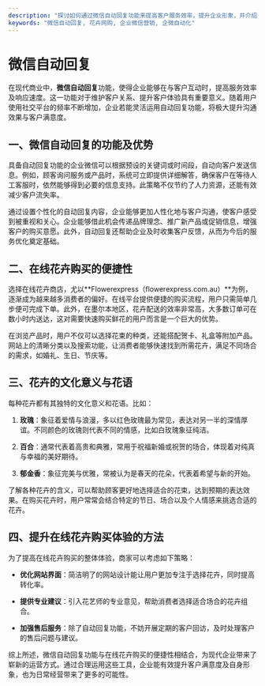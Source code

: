 ```yaml
---
description: "探讨如何通过微信自动回复功能来提高客户服务效率，提升企业形象，并介绍相关花卉网购情况与花语含义。"
keywords: "微信自动回复, 花卉网购, 企业微信营销, 企微自动化"
---
```

# 微信自动回复

在现代商业中，**微信自动回复**功能，使得企业能够在与客户互动时，提高服务效率及响应速度。这一功能对于维护客户关系、提升客户体验具有重要意义。随着用户使用社交平台的频率不断增加，企业若能灵活运用自动回复功能，将极大提升沟通效果与客户满意度。

## 一、微信自动回复的功能及优势

具备自动回复功能的企业微信可以根据预设的关键词或时间段，自动向客户发送信息。例如，顾客询问服务或产品时，系统可立即提供详细解答，确保客户在等待人工客服时，依然能够得到必要的信息支持。此策略不仅节约了人力资源，还能有效减少客户流失率。

通过设置个性化的自动回复内容，企业能够更加人性化地与客户沟通，使客户感受到被重视和关心。企业能够借此机会传递品牌理念、推广新产品或促销信息，增强客户的购买意愿。此外，自动回复还帮助企业及时收集客户反馈，从而为今后的服务优化奠定基础。

## 二、在线花卉购买的便捷性

选择在线花卉商店，尤以**Flowerexpress（flowerexpress.com.au）**为例，逐渐成为越来越多消费者的偏好。在线平台提供便捷的购买流程，用户只需简单几步便可完成下单。此外，在墨尔本地区，花卉配送的效率非常高，大多数订单可在数小时内送达，这对需要快速购买鲜花的用户而言是一个巨大的优势。

在浏览产品时，用户不仅可以选择花束的种类，还能搭配贺卡、礼盒等附加产品。网站上的清晰分类以及搜索功能，让消费者能够快速找到所需花卉，满足不同场合的需求，如婚礼、生日、节庆等。

## 三、花卉的文化意义与花语

每种花卉都有其独特的文化意义和花语。比如：

1. **玫瑰**：象征着爱情与浪漫，多以红色玫瑰最为常见，表达对另一半的深情厚谊。不同颜色的玫瑰则代表不同的情感，比如白玫瑰象征纯洁。

2. **百合**：通常代表着高贵和典雅，常用于祝福新婚或祝贺的场合，体现着对纯真与幸福的美好期待。

3. **郁金香**：象征完美与优雅，常被认为是春天的花朵，代表着希望与新的开始。

了解各种花卉的含义，可以帮助顾客更好地选择适合的花束，达到预期的表达效果。在购买花卉时，用户常常会结合特定的节日、场合以及个人情感来挑选合适的花卉。

## 四、提升在线花卉购买体验的方法

为了提高在线花卉购买的整体体验，商家可以考虑如下策略：

- **优化网站界面**：简洁明了的网站设计能让用户更加专注于选择花卉，同时提高转化率。

- **提供专业建议**：引入花艺师的专业意见，帮助消费者选择适合场合的花卉组合。

- **加强售后服务**：除了自动回复功能，不妨开展定期的客户回访，及时处理客户的售后问题与建议。

综上所述，微信自动回复功能与在线花卉购买的便捷性相结合，为现代企业带来了崭新的运营方式。通过合理运用这些工具，企业能有效提升客户满意度及自身形象，也为日常经营带来了更多的可能性。
